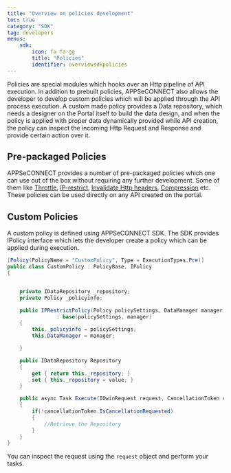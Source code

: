 ```yaml
---
title: "Overview on policies development"
toc: true
category: "SDK"
tag: developers
menus:
    sdk: 
        icon: fa fa-gg
        title: "Policies"
        identifier: overviewsdkpolicies           
---
```

Policies are special modules which hooks over an Http pipeline of API execution. In addition to prebuilt policies,
APPSeCONNECT also allows the developer to develop custom policies which will be applied through the API process 
execution. A custom made policy provides a Data repository, which needs a designer on the Portal itself to build the 
data design, and when the policy is applied with proper data dynamically provided while API creation, 
the policy can inspect the incoming Http Request and Response and provide certain action over it. 

## Pre-packaged Policies

APPSeCONNECT provides a number of pre-packaged policies which one can use out of the box without requiring any further 
development. Some of them like [Throttle](/api-management/quota-per-user-key/), [IP-restrict](/api-management/ip-restrict/), [Invalidate Http headers](/api-management/validate-http-header/), [Compression](/api-management/compression-apply/) etc. These policies can be used
directly on any API created on the portal. 

## Custom Policies

A custom policy is defined using APPSeCONNECT SDK. The SDK provides IPolicy interface which lets the developer create 
a policy which can be applied during execution. 

```csharp
[Policy(PolicyName = "CustomPolicy", Type = ExecutionTypes.Pre)]
public class CustomPolicy : PolicyBase, IPolicy
{


    private IDataRepository _repository;
    private Policy _policyinfo;

    public IPRestrictPolicy(Policy policySettings, DataManager manager) 
                : base(policySettings, manager)
    {
        this._policyinfo = policySettings;
        this.DataManager = manager;

    }

    public IDataRepository Repository
    {
        get { return this._repository; }
        set { this._repository = value; }
    }

    public async Task Execute(IOwinRequest request, CancellationToken cancellationToken)
    {
        if(!cancellationToken.IsCancellationRequested)
        {
            //Retrieve the Repository
        }
    }
}

```

You can inspect the request using the `request` object and perform your tasks. 